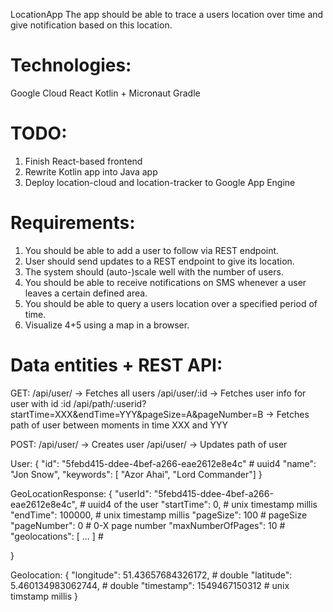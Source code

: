LocationApp
The app should be able to trace a users location over time and give notification based on this location.

# Technologies:
Google Cloud
React
Kotlin + Micronaut
Gradle

# TODO:
1. Finish React-based frontend
2. Rewrite Kotlin app into Java app
3. Deploy location-cloud and location-tracker to Google App Engine

# Requirements:
1. You should be able to add a user to follow via REST endpoint.
2. User should send updates to a REST endpoint to give its location.
3. The system should (auto-)scale well with the number of users.
4. You should be able to receive notifications on SMS whenever a user leaves a certain defined area.
5. You should be able to query a users location over a specified period of time.
6. Visualize 4+5 using a map in a browser.


# Data entities + REST API:
GET:
/api/user/ -> Fetches all users
/api/user/:id -> Fetches user info for user with id :id
/api/path/:userid?startTime=XXX&endTime=YYY&pageSize=A&pageNumber=B -> Fetches path of user between moments in time XXX and YYY

POST:
/api/user/ -> Creates user
/api/user/ -> Updates path of user


User:
{
	"id": "5febd415-ddee-4bef-a266-eae2612e8e4c" # uuid4
	"name": "Jon Snow",
	"keywords": [ "Azor Ahai", "Lord Commander"]
}

GeoLocationResponse: {
	"userId": "5febd415-ddee-4bef-a266-eae2612e8e4c", # uuid4 of the user
	"startTime": 0, # unix timestamp millis
	"endTime": 100000,  # unix timestamp millis
	"pageSize": 100 # pageSize
	"pageNumber": 0 # 0-X page number
	"maxNumberOfPages": 10 #
	"geolocations": [ ... ] # <see below>

}

Geolocation:
{
	"longitude": 51.43657684326172, # double
	"latitude": 5.460134983062744, # double
	"timestamp": 1549467150312 # unix timstamp millis
}
